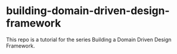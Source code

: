 # building-domain-driven-design-framework

 This repo is a tutorial for the series Building a Domain Driven Design Framework.

